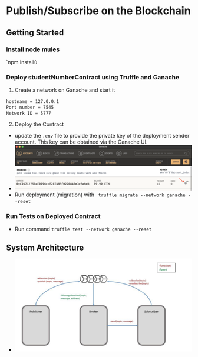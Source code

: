 # Publish/Subscribe on the Blockchain
## Getting Started
### Install node mules 
`npm installù
### Deploy studentNumberContract using Truffle and Ganache
1. Create a network on Ganache and start it
```
hostname = 127.0.0.1
Port number = 7545
Network ID = 5777
```

2. Deploy the Contract
- update the `.env` file to provide the private key of the deployment sender account. This key can be obtained via the Ganache UI. 
- <img src="readmeImages/ganachekey.png" alt="i1" style="width:800px;"/>
- Run deployment (migration) with ` truffle migrate --network ganache --reset`

### Run Tests on Deployed Contract
- Run command `truffle test --network ganache --reset`


## System Architecture
- <img src="readmeImages/architecture.png" alt="i1" style="width:800px;"/>